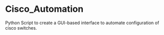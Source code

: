 # Cisco_Automation
Python Script to create a GUI-based interface to automate configuration of cisco switches. 
